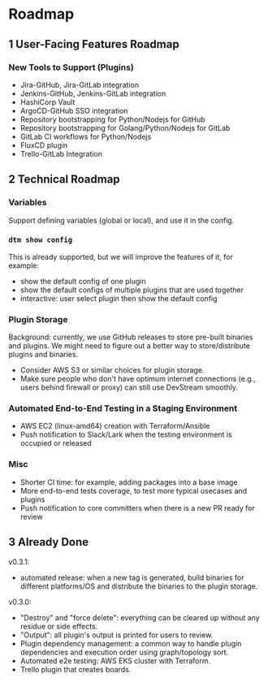 # Roadmap

## 1 User-Facing Features Roadmap

### New Tools to Support (Plugins)

- Jira-GitHub, Jira-GitLab integration
- Jenkins-GitHub, Jenkins-GitLab integration
- HashiCorp Vault
- ArgoCD-GitHub SSO integration
- Repository bootstrapping for Python/Nodejs for GitHub
- Repository bootstrapping for Golang/Python/Nodejs for GitLab
- GitLab CI workflows for Python/Nodejs
- FluxCD plugin
- Trello-GitLab Integration

## 2 Technical Roadmap

### Variables

Support defining variables (global or local), and use it in the config.

### `dtm show config`

This is already supported, but we will improve the features of it, for example:

- show the default config of one plugin
- show the default configs of multiple plugins that are used together
- interactive: user select plugin then show the default config

### Plugin Storage

Background: currently, we use GitHub releases to store pre-built binaries and plugins. We might need to figure out a better way to store/distribute plugins and binaries.

- Consider AWS S3 or similar choices for plugin storage.
- Make sure people who don't have optimum internet connections (e.g., users behind firewall or proxy) can still use DevStream smoothly.

### Automated End-to-End Testing in a Staging Environment

- AWS EC2 (linux-amd64) creation with Terraform/Ansible
- Push notification to Slack/Lark when the testing environment is occupied or released

### Misc

- Shorter CI time: for example, adding packages into a base image
- More end-to-end tests coverage, to test more typical usecases and plugins
- Push notification to core committers when there is a new PR ready for review

## 3 Already Done

v0.3.1:
- automated release: when a new tag is generated, build binaries for different platforms/OS and distribute the binaries to the plugin storage.

v0.3.0:
- "Destroy" and "force delete": everything can be cleared up without any residue or side effects.
- "Output": all plugin's output is printed for users to review.
- Plugin dependency management: a common way to handle plugin dependencies and execution order using graph/topology sort.
- Automated e2e testing: AWS EKS cluster with Terraform.
- Trello plugin that creates boards.
